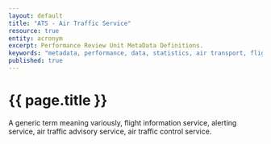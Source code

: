 ```yaml
---
layout: default
title: "ATS - Air Traffic Service"
resource: true
entity: acronym
excerpt: Performance Review Unit MetaData Definitions.
keywords: "metadata, performance, data, statistics, air transport, flights, europe, delay, safety"
published: true
---
```


# {{ page.title }}

A generic term meaning variously, flight information service, alerting service, air traffic advisory service, air traffic control service.